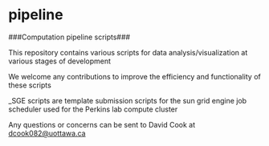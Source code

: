 # pipeline
###Computation pipeline scripts###


This repository contains various scripts for data analysis/visualization at various stages of development

We welcome any contributions to improve the efficiency and functionality of these scripts

_SGE scripts are template submission scripts for the sun grid engine job scheduler used for the Perkins lab compute cluster




Any questions or concerns can be sent to David Cook at dcook082@uottawa.ca